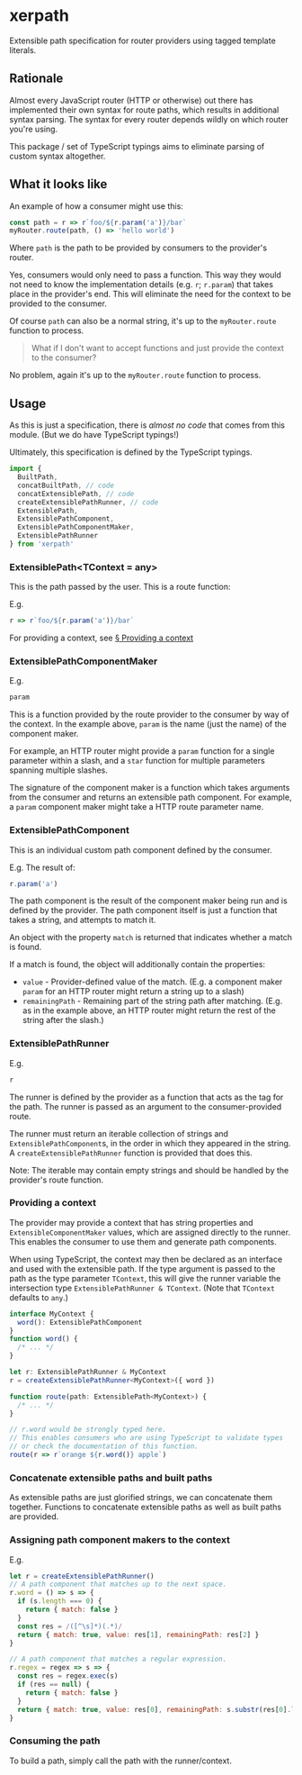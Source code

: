 # xerpath

Extensible path specification for router providers using tagged template literals.

## Rationale

Almost every JavaScript router (HTTP or otherwise) out there has implemented their own syntax for route paths, which results in additional syntax parsing. The syntax for every router depends wildly on which router you're using.

This package / set of TypeScript typings aims to eliminate parsing of custom syntax altogether.

## What it looks like

An example of how a consumer might use this:

```typescript
const path = r => r`foo/${r.param('a')}/bar`
myRouter.route(path, () => 'hello world')
```

Where `path` is the path to be provided by consumers to the provider's router.

Yes, consumers would only need to pass a function. This way they would not need to know the implementation details (e.g. `r`; `r.param`) that takes place in the provider's end. This will eliminate the need for the context to be provided to the consumer.

Of course `path` can also be a normal string, it's up to the `myRouter.route` function to process.

> What if I don't want to accept functions and just provide the context to the consumer?

No problem, again it's up to the `myRouter.route` function to process.

## Usage

As this is just a specification, there is _almost no code_ that comes from this module. (But we do have TypeScript typings!)

Ultimately, this specification is defined by the TypeScript typings.

```typescript
import {
  BuiltPath,
  concatBuiltPath, // code
  concatExtensiblePath, // code
  createExtensiblePathRunner, // code
  ExtensiblePath,
  ExtensiblePathComponent,
  ExtensiblePathComponentMaker,
  ExtensiblePathRunner
} from 'xerpath'
```

### ExtensiblePath<TContext = any>

This is the path passed by the user. This is a route function:

E.g.

```typescript
r => r`foo/${r.param('a')}/bar`
```

For providing a context, see [§ Providing a context](#providing-a-context)

### ExtensiblePathComponentMaker

E.g.

```typescript
param
```

This is a function provided by the route provider to the consumer by way of the context. In the example above, `param` is the name (just the name) of the component maker.

For example, an HTTP router might provide a `param` function for a single parameter within a slash, and a `star` function for multiple parameters spanning multiple slashes.

The signature of the component maker is a function which takes arguments from the consumer and returns an extensible path component. For example, a `param` component maker might take a HTTP route parameter name.

### ExtensiblePathComponent

This is an individual custom path component defined by the consumer.

E.g. The result of:

```typescript
r.param('a')
```

The path component is the result of the component maker being run and is defined by the provider. The path component itself is just a function that takes a string, and attempts to match it.

An object with the property `match` is returned that indicates whether a match is found.

If a match is found, the object will additionally contain the properties:

* `value` - Provider-defined value of the match. (E.g. a component maker `param` for an HTTP router might return a string up to a slash)
* `remainingPath` - Remaining part of the string path after matching. (E.g. as in the example above, an HTTP router might return the rest of the string after the slash.)

### ExtensiblePathRunner

E.g.

```typescript
r
```

The runner is defined by the provider as a function that acts as the tag for the path. The runner is passed as an argument to the consumer-provided route.

The runner must return an iterable collection of strings and `ExtensiblePathComponent`s, in the order in which they appeared in the string. A `createExtensiblePathRunner` function is provided that does this.

Note: The iterable may contain empty strings and should be handled by the provider's route function.

### Providing a context

The provider may provide a context that has string properties and `ExtensibleComponentMaker` values, which are assigned directly to the runner. This enables the consumer to use them and generate path components.

When using TypeScript, the context may then be declared as an interface and used with the extensible path. If the type argument is passed to the path as the type parameter `TContext`, this will give the runner variable the intersection type `ExtensiblePathRunner & TContext`. (Note that `TContext` defaults to `any`.)

```typescript
interface MyContext {
  word(): ExtensiblePathComponent
}
function word() {
  /* ... */
}

let r: ExtensiblePathRunner & MyContext
r = createExtensiblePathRunner<MyContext>({ word })

function route(path: ExtensiblePath<MyContext>) {
  /* ... */
}

// r.word would be strongly typed here.
// This enables consumers who are using TypeScript to validate types
// or check the documentation of this function.
route(r => r`orange ${r.word()} apple`)
```

### Concatenate extensible paths and built paths

As extensible paths are just glorified strings, we can concatenate them together. Functions to concatenate extensible paths as well as built paths are provided.

### Assigning path component makers to the context

E.g.

```javascript
let r = createExtensiblePathRunner()
// A path component that matches up to the next space.
r.word = () => s => {
  if (s.length === 0) {
    return { match: false }
  }
  const res = /([^\s]*)(.*)/
  return { match: true, value: res[1], remainingPath: res[2] }
}

// A path component that matches a regular expression.
r.regex = regex => s => {
  const res = regex.exec(s)
  if (res == null) {
    return { match: false }
  }
  return { match: true, value: res[0], remainingPath: s.substr(res[0].length) }
}
```

### Consuming the path

To build a path, simply call the path with the runner/context.
